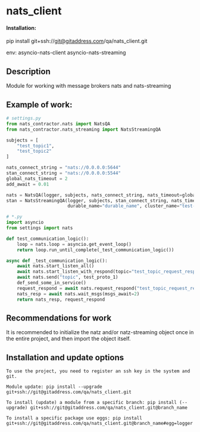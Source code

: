 # nats_client

#### Installation:

pip install git+ssh://git@gitaddress.com/qa/nats_client.git

env:
asyncio-nats-client
asyncio-nats-streaming

## Description

Module for working with message brokers nats and nats-streaming

## Example of work:
```python
# settings.py
from nats_contractor.nats import NatsQA
from nats_contractor.nats_streaming import NatsStreamingQA

subjects = [
    "test_topic1",
    "test_topic2"
]

nats_connect_string = "nats://0.0.0.0:5644"
stan_connect_string = "nats://0.0.0.0:5544"
global_nats_timeout = 2
add_await = 0.01

nats = NatsQA(logger, subjects, nats_connect_string, nats_timeout=global_nats_timeout, add_await=add_await)
stan = NatsStreamingQA(logger, subjects, stan_connect_string, nats_timeout=global_nats_timeout, add_await=add_await,
                       durable_name="durable_name", cluster_name="test-cluster")

# *.py
import asyncio
from settings import nats

def test_communication_logic():
    loop = nats.loop = asyncio.get_event_loop()
    return loop.run_until_complete(_test_communication_logic())

async def _test_communication_logic():
    await nats.start_listen_all()
    await nats.start_listen_with_respond(topic="test_topic_request_respond", respond_proto=test_proto_respond)
    await nats.send("topic", test_proto_1)
    def_send_some_in_service()
    request_respond = await nats.request_respond("test_topic_request_respond", test_proto_request)
    nats_resp = await nats.wait_msgs(msgs_await=2)
    return nats_resp, request_respond

```

## Recommendations for work

It is recommended to initialize the natz and/or natz-streaming object once in the entire project, and then import the object itself.

## Installation and update options

```
To use the project, you need to register an ssh key in the system and git.

Module update: pip install --upgrade git+ssh://git@gitaddress.com/qa/nats_client.git

To install (update) a module from a specific branch: pip install (--upgrade) git+ssh://git@gitaddress.com/qa/nats_client.git@branch_name

To install a specific package use eggs: pip install git+ssh://git@gitaddress.com/qa/nats_client.git@branch_name#egg=logger

```
